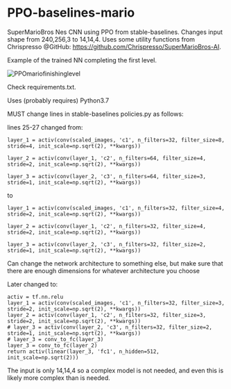 # PPO-baselines-mario
SuperMarioBros Nes CNN using PPO from stable-baselines. Changes input shape from 240,256,3 to 14,14,4.
Uses some utility functions from Chrispresso @GitHub: https://github.com/Chrispresso/SuperMarioBros-AI.

Example of the trained NN completing the first level.

![PPOmariofinishinglevel](https://user-images.githubusercontent.com/97381129/210824973-8d004373-48d2-4e23-a10e-d9a9a8f5e1a3.gif)


Check requirements.txt.

Uses (probably requires) Python3.7

MUST change lines in stable-baselines policies.py as follows:

lines 25-27 changed from:

    layer_1 = activ(conv(scaled_images, 'c1', n_filters=32, filter_size=8, stride=4, init_scale=np.sqrt(2), **kwargs))
    
    layer_2 = activ(conv(layer_1, 'c2', n_filters=64, filter_size=4, stride=2, init_scale=np.sqrt(2), **kwargs))
    
    layer_3 = activ(conv(layer_2, 'c3', n_filters=64, filter_size=3, stride=1, init_scale=np.sqrt(2), **kwargs))
    
to 

    layer_1 = activ(conv(scaled_images, 'c1', n_filters=32, filter_size=4, stride=2, init_scale=np.sqrt(2), **kwargs))
    
    layer_2 = activ(conv(layer_1, 'c2', n_filters=32, filter_size=4, stride=2, init_scale=np.sqrt(2), **kwargs))
    
    layer_3 = activ(conv(layer_2, 'c3', n_filters=32, filter_size=2, stride=1, init_scale=np.sqrt(2), **kwargs))
    
Can change the network architecture to something else, but make sure that there are enough dimensions for whatever architecture you choose

Later changed to:

    activ = tf.nn.relu
    layer_1 = activ(conv(scaled_images, 'c1', n_filters=32, filter_size=3, stride=2, init_scale=np.sqrt(2), **kwargs))
    layer_2 = activ(conv(layer_1, 'c2', n_filters=32, filter_size=3, stride=2, init_scale=np.sqrt(2), **kwargs))
    # layer_3 = activ(conv(layer_2, 'c3', n_filters=32, filter_size=2, stride=1, init_scale=np.sqrt(2), **kwargs))
    # layer_3 = conv_to_fc(layer_3)
    layer_3 = conv_to_fc(layer_2)
    return activ(linear(layer_3, 'fc1', n_hidden=512, init_scale=np.sqrt(2)))

The input is only 14,14,4 so a complex model is not needed, and even this is likely more complex than is needed.
